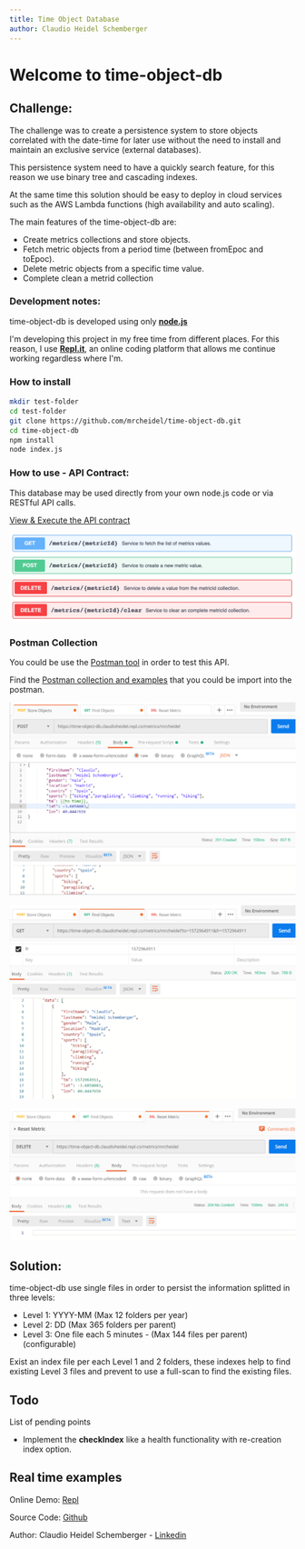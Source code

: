 ```yaml
---
title: Time Object Database
author: Claudio Heidel Schemberger
---
```

<link rel="stylesheet" type="text/css" media="all" href="doc/style.css" />

# Welcome to time-object-db

## Challenge:

The challenge was to create a persistence system to store objects correlated with the date-time for later use without the need to install and maintain an exclusive service (external databases).

This persistence system need to have a quickly search feature, for this reason we use binary tree and cascading indexes.

At the same time this solution should be easy to deploy in cloud services such as the AWS Lambda functions (high availability and auto scaling).

The main features of the time-object-db are:
- Create metrics collections and store objects.
- Fetch metric objects from a period time (between fromEpoc and toEpoc).
- Delete metric objects from a specific time value.
- Complete clean a metrid collection

### Development notes:

time-object-db is developed using only **[node.js](https://nodejs.org/)**

I'm developing this project in my free time from different places. For this reason, I use **[Repl.it](https://repl.it/)**, an online coding platform that allows me continue working regardless where I'm.

### How to install


```bash
mkdir test-folder
cd test-folder
git clone https://github.com/mrcheidel/time-object-db.git
cd time-object-db
npm install
node index.js
```


### How to use - API Contract: 

This database may be used directly from your own node.js code or via RESTful API calls.

[View & Execute the API contract](https://editor.swagger.io/?url=https://time-object-db.claudioheidel.repl.co/contract)

![](doc/titulo.png)

### Postman Collection

You could be use the [Postman tool](https://www.getpostman.com/) in order to test this API.

Find the [Postman collection and examples](https://github.com/mrcheidel/time-object-db/tree/master/test) that you could be import into the postman.


![](doc/post-example.png)

![](doc/get-example.PNG)

![](doc/delete-example.PNG)


## Solution:

time-object-db use single files in order to persist the information splitted in three levels:

- Level 1: YYYY-MM (Max 12 folders per year)
- Level 2: DD (Max 365 folders per parent)
- Level 3: One file each 5 minutes - (Max 144 files per parent) (configurable) 

Exist an index file per each Level 1 and 2 folders, these indexes help to find existing Level 3 files and prevent to use a full-scan to find the existing files.
  
## Todo

List of pending points

- Implement the **checkIndex** like a health functionality with re-creation index option.

## Real time examples

Online Demo: [Repl](https://time-object-db.claudioheidel.repl.co)

Source Code: [Github]( https://github.com/mrcheidel/time-object-db)

Author: Claudio Heidel Schemberger - [Linkedin](https://www.linkedin.com/in/mrcheidel/)

